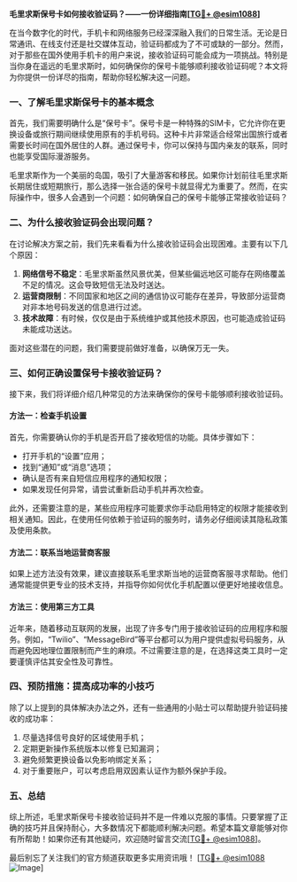 **毛里求斯保号卡如何接收验证码？——一份详细指南[[TG💪+ @esim1088](https://t.me/s/esim1088)]**

在当今数字化的时代，手机卡和网络服务已经深深融入我们的日常生活。无论是日常通讯、在线支付还是社交媒体互动，验证码都成为了不可或缺的一部分。然而，对于那些在国外使用手机卡的用户来说，接收验证码可能会成为一项挑战。特别是当你身在遥远的毛里求斯时，如何确保你的保号卡能够顺利接收验证码呢？本文将为你提供一份详尽的指南，帮助你轻松解决这一问题。

### 一、了解毛里求斯保号卡的基本概念

首先，我们需要明确什么是“保号卡”。保号卡是一种特殊的SIM卡，它允许你在更换设备或旅行期间继续使用原有的手机号码。这种卡片非常适合经常出国旅行或者需要长时间在国外居住的人群。通过保号卡，你可以保持与国内亲友的联系，同时也能享受国际漫游服务。

毛里求斯作为一个美丽的岛国，吸引了大量游客和移民。如果你计划前往毛里求斯长期居住或短期旅行，那么选择一张合适的保号卡就显得尤为重要了。然而，在实际操作中，很多人会遇到一个问题：如何确保自己的保号卡能够正常接收验证码？

### 二、为什么接收验证码会出现问题？

在讨论解决方案之前，我们先来看看为什么接收验证码会出现困难。主要有以下几个原因：

1. **网络信号不稳定**：毛里求斯虽然风景优美，但某些偏远地区可能存在网络覆盖不足的情况。这会导致短信无法及时送达。
2. **运营商限制**：不同国家和地区之间的通信协议可能存在差异，导致部分运营商对非本地号码发送的信息进行过滤。
3. **技术故障**：有时候，仅仅是由于系统维护或其他技术原因，也可能造成验证码未能成功送达。

面对这些潜在的问题，我们需要提前做好准备，以确保万无一失。

### 三、如何正确设置保号卡接收验证码？

接下来，我们将详细介绍几种常见的方法来确保你的保号卡能够顺利接收验证码。

#### 方法一：检查手机设置
首先，你需要确认你的手机是否开启了接收短信的功能。具体步骤如下：
- 打开手机的“设置”应用；
- 找到“通知”或“消息”选项；
- 确认是否有来自短信应用程序的通知权限；
- 如果发现任何异常，请尝试重新启动手机并再次检查。

此外，还需要注意的是，某些应用程序可能要求你手动启用特定的权限才能接收到相关通知。因此，在使用任何依赖于验证码的服务时，请务必仔细阅读其隐私政策及使用条款。

#### 方法二：联系当地运营商客服
如果上述方法没有效果，建议直接联系毛里求斯当地的运营商客服寻求帮助。他们通常能提供更专业的技术支持，并指导你如何优化手机配置以便更好地接收信息。

#### 方法三：使用第三方工具
近年来，随着移动互联网的发展，出现了许多专门用于接收验证码的应用程序和服务。例如，“Twilio”、“MessageBird”等平台都可以为用户提供虚拟号码服务，从而避免因地理位置限制而产生的麻烦。不过需要注意的是，在选择这类工具时一定要谨慎评估其安全性及可靠性。

### 四、预防措施：提高成功率的小技巧

除了以上提到的具体解决办法之外，还有一些通用的小贴士可以帮助提升验证码接收的成功率：

1. 尽量选择信号良好的区域使用手机；
2. 定期更新操作系统版本以修复已知漏洞；
3. 避免频繁更换设备以免影响绑定关系；
4. 对于重要账户，可以考虑启用双因素认证作为额外保护手段。

### 五、总结

综上所述，毛里求斯保号卡接收验证码并不是一件难以克服的事情。只要掌握了正确的技巧并且保持耐心，大多数情况下都能顺利解决问题。希望本篇文章能够对你有所帮助！如果你还有其他疑问，欢迎随时留言交流[[TG💪+ @esim1088](https://t.me/s/esim1088)]。

最后别忘了关注我们的官方频道获取更多实用资讯哦！
[[TG💪+ @esim1088](https://t.me/s/esim1088) ![Image](https://i.postimg.cc/4NQfJmqS/Snipaste-2025-05-13-00-14-12.png)]